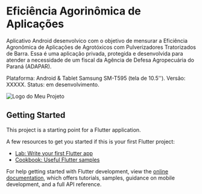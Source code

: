 # Eficiência Agorinômica de Aplicações

Aplicativo Android desenvolvico com o objetivo de mensurar a Eficiência Agronômica de Aplicações de Agrotóxicos com Pulverizadores Tratorizados de Barra.
Essa é uma aplicação privada, protegida e desenvolvida para atender a necessidade de um fiscal da Agência de Defesa Agropecuária do Paraná (ADAPAR).

Plataforma: Android & Tablet Samsung SM-T595 (tela de 10.5'').
Versão: XXXXX.
Status: em desenvolvimento.

![Logo do Meu Projeto]([https://exemplo.com/logo.png](https://github.com/AlanthiasCO/adapar/blob/master/readme_img/screen.jpeg))




## Getting Started

This project is a starting point for a Flutter application.

A few resources to get you started if this is your first Flutter project:

- [Lab: Write your first Flutter app](https://docs.flutter.dev/get-started/codelab)
- [Cookbook: Useful Flutter samples](https://docs.flutter.dev/cookbook)

For help getting started with Flutter development, view the
[online documentation](https://docs.flutter.dev/), which offers tutorials,
samples, guidance on mobile development, and a full API reference.
